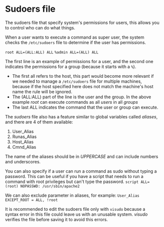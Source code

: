 # Sudoers file
The sudoers file that specify system's permissions for users, this allows you to control who can do what things.

When a user wants to execute a command as super user, the system checks the `/etc/sudoers` file to determine if the user has permissions.

`root ALL=(ALL:ALL) ALL`
`%admin ALL=(ALL) ALL`

The first line is an example of permissions for a user, and the second one indicates the permissions for a group (because it starts with a `%`).

* The first all refers to the host, this part would become more relevant if we needed to manage a `/etc/sudoers` file for multiple machines, because if the host specified here does not match the machine's host name the rule will be ignored.
* The (ALL:ALL) part of the line is the user and the group. In the above example _root_ can execute commands as all _users_ in all _groups_ 
* The last ALL indicates the command that the user or group can execute.

The _sudoers_ file also has a feature similar to global variables called _aliases_, and there are 4 of them available:
1. User_Alias
2. Runas_Alias
3. Host_Alias
4. Cmnd_Alias

The name of the aliases should be in _UPPERCASE_ and can include numbers and underscores.

You can also specify if a user can run a command as sudo without typing a password. This can be useful if you have a script that needs to run a command with root privileges but can't type the password.
`script ALL=(root) NOPASSWD: /usr/sbin/apache2`

We can also exclude parameter in aliases, for example:
`User_Alias EXCEPT_ROOT = ALL, !root`

It is recommended to edit the sudoers file only with `visudo` because a syntax error in this file could leave us with an unusable system. _visudo_ verifies the file before saving it to avoid this errors.

